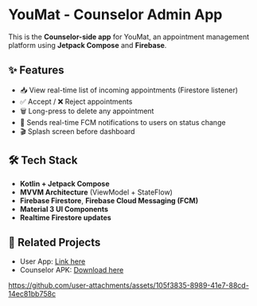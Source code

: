 # YouMat - Counselor Admin App

This is the **Counselor-side app** for YouMat, an appointment management platform using **Jetpack Compose** and **Firebase**.

## ✨ Features

- 📥 View real-time list of incoming appointments (Firestore listener)
- ✅ Accept / ❌ Reject appointments
- 🗑 Long-press to delete any appointment
- 🔔 Sends real-time FCM notifications to users on status change
- 🎬 Splash screen before dashboard

## 🛠 Tech Stack

- **Kotlin + Jetpack Compose**
- **MVVM Architecture** (ViewModel + StateFlow)
- **Firebase Firestore**, **Firebase Cloud Messaging (FCM)**
- **Material 3 UI Components**
- **Realtime Firestore updates**

## 🔗 Related Projects

- User App: [Link here](https://github.com/saifikram969/UserYouMat)  
- Counselor APK: [Download here](https://drive.usercontent.google.com/download?id=1wo027hhdKeVXjT_luwnioSLbxZeTfq5s&export=download&authuser=0)

https://github.com/user-attachments/assets/105f3835-8989-41e7-88cd-14ec81bb758c


